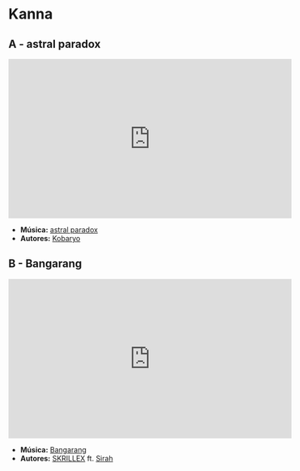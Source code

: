 # Kanna
## A - astral paradox
<iframe width="560" height="315" src="https://www.youtube.com/embed/USKYZwu02kw?si=Emw0CPRXVXDbg4Pz" title="YouTube video player" frameborder="0" allow="accelerometer; autoplay; clipboard-write; encrypted-media; gyroscope; picture-in-picture; web-share" referrerpolicy="strict-origin-when-cross-origin" allowfullscreen></iframe>

- **Música:** [astral paradox](../Músicas/astral%20paradox.md)
- **Autores:** [Kobaryo](../Autores/Kobaryo.md)

## B - Bangarang 
<iframe width="560" height="315" src="https://www.youtube.com/embed/YJVmu6yttiw?si=a7MRtejTK6WUSz1m" title="YouTube video player" frameborder="0" allow="accelerometer; autoplay; clipboard-write; encrypted-media; gyroscope; picture-in-picture; web-share" referrerpolicy="strict-origin-when-cross-origin" allowfullscreen></iframe>

- **Música:** [Bangarang](../Músicas/Bangarang.md)
- **Autores:** [SKRILLEX](../Autores/SKRILLEX.md) ft. [Sirah](../Autores/Sirah.md)